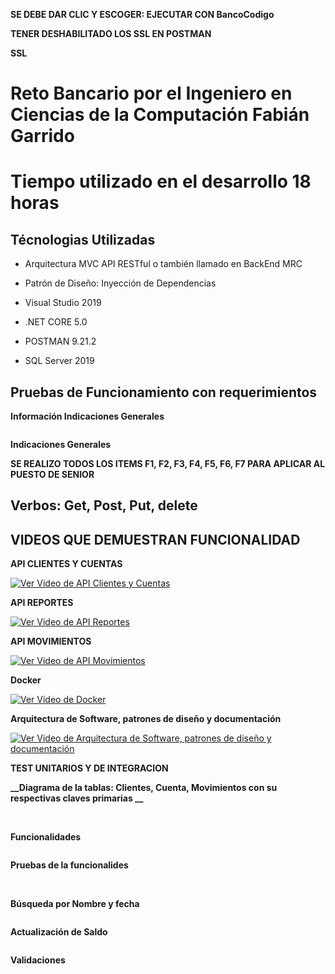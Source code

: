 
**SE DEBE DAR CLIC Y ESCOGER: EJECUTAR CON BancoCodigo**


**TENER DESHABILITADO LOS SSL EN POSTMAN**


**__SSL__**
<img src="BancoEntityFramework/ImagenesReadme/SSL.png" alt=""/>


# Reto Bancario por el Ingeniero en Ciencias de la Computación Fabián Garrido

# Tiempo utilizado en el desarrollo 18 horas

## Técnologias Utilizadas 

- Arquitectura MVC API RESTful  o también llamado en BackEnd MRC
  
- Patrón de Diseño: Inyección de Dependencias

- Visual Studio 2019
  
- .NET CORE 5.0
  
- POSTMAN 9.21.2

- SQL Server 2019


## Pruebas de Funcionamiento con requerimientos


**__Información Indicaciones Generales__**


<img src="BancoEntityFramework/ImagenesReadme/infoIndicaciones.png" alt=""/>


**__Indicaciones Generales__**

**SE REALIZO TODOS LOS ITEMS F1, F2, F3, F4, F5, F6, F7 PARA APLICAR AL PUESTO DE SENIOR**
<img src="BancoEntityFrameworkBancoEntityFramework/ImagenesReadme/indicacionesGenerales.png" alt=""/>
<img src="BancoEntityFrameworkBancoEntityFramework/ImagenesReadme/info.png" alt=""/>

## Verbos: Get, Post, Put, delete 

## VIDEOS QUE DEMUESTRAN FUNCIONALIDAD

**__API CLIENTES Y CUENTAS__**

[![Ver Video de API Clientes y Cuentas](https://img.youtube.com/vi/MOiRIVDozss/maxresdefault.jpg)](https://youtu.be/MOiRIVDozss)

**__API REPORTES__**

[![Ver Video de API Reportes](https://img.youtube.com/vi/CLsFmRsrl7Y/maxresdefault.jpg)](https://youtu.be/CLsFmRsrl7Y)

**__API MOVIMIENTOS__**

[![Ver Video de API Movimientos](https://img.youtube.com/vi/JmILw-snLkk/maxresdefault.jpg)](https://www.youtube.com/watch?v=JmILw-snLkk)

**__Docker__**

[![Ver Video de Docker](https://img.youtube.com/vi/oCNy0s-U60k/maxresdefault.jpg)](https://youtu.be/oCNy0s-U60k)

**__Arquitectura de Software, patrones de diseño y documentación__**

[![Ver Video de Arquitectura de Software, patrones de diseño y documentación](https://img.youtube.com/vi/3QxWasLidf4/maxresdefault.jpg)](https://youtu.be/3QxWasLidf4)



**__TEST UNITARIOS Y DE INTEGRACION__**
<img src="BancoEntityFramework/ImagenesReadme/Test_.png" alt=""/>

**__Diagrama de la tablas: Clientes, Cuenta, Movimientos con su respectivas claves primarias __**



<img src="BancoEntityFramework/ImagenesReadme/diagram.png" alt=""/>



<img src="BancoEntityFramework/ImagenesReadme/base.png" alt=""/>



**__Funcionalidades__**



<img src="BancoEntityFramework/ImagenesReadme/funcionalidades.png" alt=""/>




**__Pruebas de la funcionalides__**





<img src="BancoEntityFramework/ImagenesReadme/postmanUno.png" alt=""/>




<img src="BancoEntityFramework/ImagenesReadme/postmanDos.png" alt=""/>




**__Búsqueda por Nombre y fecha__**



<img src="BancoEntityFramework/ImagenesReadme/busquedaPorFechayNombre.png" alt=""/>



**__Actualización de Saldo__**



<img src="BancoEntityFramework/ImagenesReadme/actualizarSaldo.png" alt=""/>




**__Validaciones__**



<img src="BancoEntityFramework/ImagenesReadme/validacionesUno.png" alt=""/>




<img src="BancoEntityFramework/ImagenesReadme/validacionesDos.png" alt=""/>




